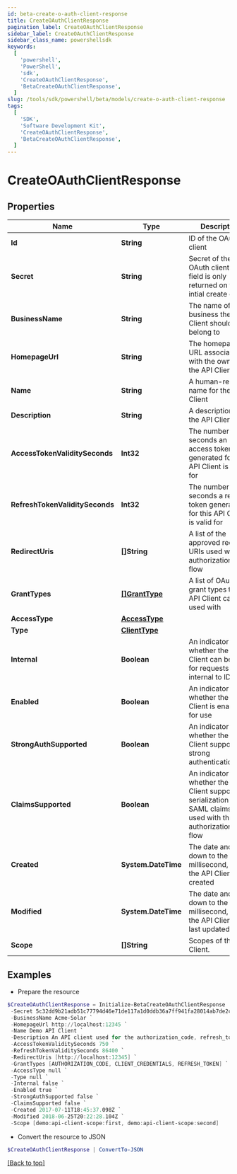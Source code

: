 ```yaml
---
id: beta-create-o-auth-client-response
title: CreateOAuthClientResponse
pagination_label: CreateOAuthClientResponse
sidebar_label: CreateOAuthClientResponse
sidebar_class_name: powershellsdk
keywords:
  [
    'powershell',
    'PowerShell',
    'sdk',
    'CreateOAuthClientResponse',
    'BetaCreateOAuthClientResponse',
  ]
slug: /tools/sdk/powershell/beta/models/create-o-auth-client-response
tags:
  [
    'SDK',
    'Software Development Kit',
    'CreateOAuthClientResponse',
    'BetaCreateOAuthClientResponse',
  ]
---
```


# CreateOAuthClientResponse

## Properties

| Name | Type | Description | Notes |
| --- | --- | --- | --- |
| **Id** | **String** | ID of the OAuth client | [required] |
| **Secret** | **String** | Secret of the OAuth client (This field is only returned on the intial create call.) | [required] |
| **BusinessName** | **String** | The name of the business the API Client should belong to | [required] |
| **HomepageUrl** | **String** | The homepage URL associated with the owner of the API Client | [required] |
| **Name** | **String** | A human-readable name for the API Client | [required] |
| **Description** | **String** | A description of the API Client | [required] |
| **AccessTokenValiditySeconds** | **Int32** | The number of seconds an access token generated for this API Client is valid for | [required] |
| **RefreshTokenValiditySeconds** | **Int32** | The number of seconds a refresh token generated for this API Client is valid for | [required] |
| **RedirectUris** | **[]String** | A list of the approved redirect URIs used with the authorization_code flow | [required] |
| **GrantTypes** | [**[]GrantType**](grant-type) | A list of OAuth 2.0 grant types this API Client can be used with | [required] |
| **AccessType** | [**AccessType**](access-type) |  | [required] |
| **Type** | [**ClientType**](client-type) |  | [required] |
| **Internal** | **Boolean** | An indicator of whether the API Client can be used for requests internal to IDN | [required] |
| **Enabled** | **Boolean** | An indicator of whether the API Client is enabled for use | [required] |
| **StrongAuthSupported** | **Boolean** | An indicator of whether the API Client supports strong authentication | [required] |
| **ClaimsSupported** | **Boolean** | An indicator of whether the API Client supports the serialization of SAML claims when used with the authorization_code flow | [required] |
| **Created** | **System.DateTime** | The date and time, down to the millisecond, when the API Client was created | [required] |
| **Modified** | **System.DateTime** | The date and time, down to the millisecond, when the API Client was last updated | [required] |
| **Scope** | **[]String** | Scopes of the API Client. | [required] |

## Examples

- Prepare the resource

```powershell
$CreateOAuthClientResponse = Initialize-BetaCreateOAuthClientResponse  -Id 2c9180835d2e5168015d32f890ca1581 `
 -Secret 5c32dd9b21adb51c77794d46e71de117a1d0ddb36a7ff941fa28014ab7de2cf3 `
 -BusinessName Acme-Solar `
 -HomepageUrl http://localhost:12345 `
 -Name Demo API Client `
 -Description An API client used for the authorization_code, refresh_token, and client_credentials flows `
 -AccessTokenValiditySeconds 750 `
 -RefreshTokenValiditySeconds 86400 `
 -RedirectUris [http://localhost:12345] `
 -GrantTypes [AUTHORIZATION_CODE, CLIENT_CREDENTIALS, REFRESH_TOKEN] `
 -AccessType null `
 -Type null `
 -Internal false `
 -Enabled true `
 -StrongAuthSupported false `
 -ClaimsSupported false `
 -Created 2017-07-11T18:45:37.098Z `
 -Modified 2018-06-25T20:22:28.104Z `
 -Scope [demo:api-client-scope:first, demo:api-client-scope:second]
```

- Convert the resource to JSON

```powershell
$CreateOAuthClientResponse | ConvertTo-JSON
```

[[Back to top]](#)
